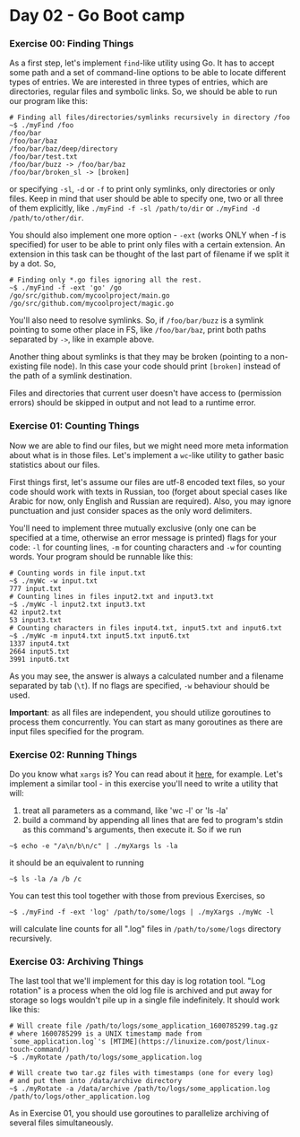# Day 02 - Go Boot camp

<h3 id="ex00">Exercise 00: Finding Things</h3>

As a first step, let's implement `find`-like utility using Go. It has to accept some path and a set of command-line options to be able to locate different types of entries. We are interested in three types of entries, which are directories, regular files and symbolic links. So, we should be able to run our program like this:

```
# Finding all files/directories/symlinks recursively in directory /foo
~$ ./myFind /foo
/foo/bar
/foo/bar/baz
/foo/bar/baz/deep/directory
/foo/bar/test.txt
/foo/bar/buzz -> /foo/bar/baz
/foo/bar/broken_sl -> [broken]
```

or specifying `-sl`, `-d` or `-f` to print only symlinks, only directories or only files. Keep in mind that user should be able to specify one, two or all three of them explicitly, like `./myFind -f -sl /path/to/dir` or `./myFind -d /path/to/other/dir`.

You should also implement one more option - `-ext` (works ONLY when -f is specified) for user to be able to print only files with a certain extension. An extension in this task can be thought of the last part of filename if we split it by a dot. So,

```
# Finding only *.go files ignoring all the rest.
~$ ./myFind -f -ext 'go' /go
/go/src/github.com/mycoolproject/main.go
/go/src/github.com/mycoolproject/magic.go
```

You'll also need to resolve symlinks. So, if `/foo/bar/buzz` is a symlink pointing to some other place in FS, like `/foo/bar/baz`, print both paths separated by `->`, like in example above. 

Another thing about symlinks is that they may be broken (pointing to a non-existing file node). In this case your code should print `[broken]` instead of the path of a symlink destination.

Files and directories that current user doesn't have access to (permission errors) should be skipped in output and not lead to a runtime error.

<h3 id="ex01">Exercise 01: Counting Things</h3>

Now we are able to find our files, but we might need more meta information about what is in those files. Let's implement a `wc`-like utility to gather basic statistics about our files.

First things first, let's assume our files are utf-8 encoded text files, so your code should work with texts in Russian, too (forget about special cases like Arabic for now, only English and Russian are required). Also, you may ignore punctuation and just consider spaces as the only word delimiters.

You'll need to implement three mutually exclusive (only one can be specified at a time, otherwise an error message is printed) flags for your code: `-l` for counting lines, `-m` for counting characters and `-w` for counting words. Your program should be runnable like this:

```
# Counting words in file input.txt
~$ ./myWc -w input.txt
777 input.txt
# Counting lines in files input2.txt and input3.txt
~$ ./myWc -l input2.txt input3.txt
42 input2.txt
53 input3.txt
# Counting characters in files input4.txt, input5.txt and input6.txt
~$ ./myWc -m input4.txt input5.txt input6.txt
1337 input4.txt
2664 input5.txt
3991 input6.txt
```

As you may see, the answer is always a calculated number and a filename separated by tab (`\t`). If no flags are specified, `-w` behaviour should be used.

**Important**: as all files are independent, you should utilize goroutines to process them concurrently. You can start as many goroutines as there are input files specified for the program.

<h3 id="ex02">Exercise 02: Running Things</h3>

Do you know what `xargs` is? You can read about it [here](https://shapeshed.com/unix-xargs/), for example. Let's implement a similar tool - in this exercise you'll need to write a utility that will:

1) treat all parameters as a command, like 'wc -l' or 'ls -la'
2) build a command by appending all lines that are fed to program's stdin as this command's arguments, then execute it. So if we run

```
~$ echo -e "/a\n/b\n/c" | ./myXargs ls -la
```

it should be an equivalent to running

```
~$ ls -la /a /b /c
```

You can test this tool together with those from previous Exercises, so

```
~$ ./myFind -f -ext 'log' /path/to/some/logs | ./myXargs ./myWc -l
```

will calculate line counts for all ".log" files in `/path/to/some/logs` directory recursively.

<h3 id="ex03">Exercise 03: Archiving Things</h3>

The last tool that we'll implement for this day is log rotation tool. "Log rotation" is a process when the old log file is archived and put away for storage so logs wouldn't pile up in a single file indefinitely. It should work like this:

```
# Will create file /path/to/logs/some_application_1600785299.tag.gz
# where 1600785299 is a UNIX timestamp made from `some_application.log`'s [MTIME](https://linuxize.com/post/linux-touch-command/)
~$ ./myRotate /path/to/logs/some_application.log
```

```
# Will create two tar.gz files with timestamps (one for every log) 
# and put them into /data/archive directory
~$ ./myRotate -a /data/archive /path/to/logs/some_application.log /path/to/logs/other_application.log
```

As in Exercise 01, you should use goroutines to parallelize archiving of several files simultaneously.

